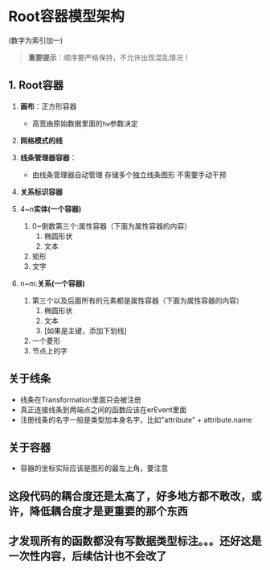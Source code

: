 # Root容器模型架构
(数字为索引加一)

> **重要提示**：顺序要严格保持，不允许出现混乱情况！

## 1. Root容器
   1. **画布**：正方形容器
      - 高宽由原始数据里面的`hw`参数决定

   2. **网格模式的线**
   
   3. **线条管理器容器**：
      - 由线条管理器自动管理 存储多个独立线条图形 不需要手动干预

   4. **关系标识容器**

   5. 4~n**实体(一个容器)**
      1. 0~倒数第三个:属性容器（下面为属性容器的内容）
          1. 椭圆形状
          2. 文本
      2. 矩形
      3. 文字
   
   6. n~m:**关系(一个容器)**
      1. 第三个以及后面所有的元素都是属性容器（下面为属性容器的内容）
          1. 椭圆形状
          2. 文本
          3. [如果是主键，添加下划线]
      2. 一个菱形
      3. 节点上的字


## 关于线条
- 线条在Transformation里面只会被注册
- 真正连接线条到两端点之间的函数应该在erEvent里面
- 注册线条的名字一般是类型加本身名字，比如"attribute" + attribute.name

## 关于容器
- 容器的坐标实际应该是图形的最左上角，要注意

## 这段代码的耦合度还是太高了，好多地方都不敢改，或许，降低耦合度才是更重要的那个东西
## 才发现所有的函数都没有写数据类型标注。。。还好这是一次性内容，后续估计也不会改了
